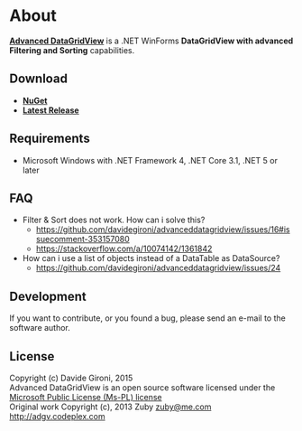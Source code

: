 About
===

**[Advanced DataGridView](https://github.com/davidegironi/advanceddatagridview)** is a .NET WinForms **DataGridView with advanced Filtering and Sorting** capabilities.

## Download

+ **[NuGet](https://www.nuget.org/packages/DG.AdvancedDataGridView)**
+ **[Latest Release](../../releases/latest)**

## Requirements

* Microsoft Windows with .NET Framework 4, .NET Core 3.1, .NET 5 or later

## FAQ

* Filter & Sort does not work. How can i solve this?
  * https://github.com/davidegironi/advanceddatagridview/issues/16#issuecomment-353157080
  * https://stackoverflow.com/a/10074142/1361842
* How can i use a list of objects instead of a DataTable as DataSource?
  * https://github.com/davidegironi/advanceddatagridview/issues/24

## Development

If you want to contribute, or you found a bug, please send an e-mail to the software author.

## License

Copyright (c) Davide Gironi, 2015  
Advanced DataGridView is an open source software licensed under the [Microsoft Public License (Ms-PL) license](http://opensource.org/licenses/MS-PL)  
Original work Copyright (c), 2013 Zuby <zuby@me.com> http://adgv.codeplex.com